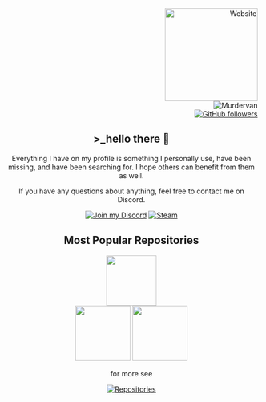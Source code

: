 <div align="right">
  <!-- Website Badge -->
  <a href="https://unit.link/murdervan">
    <img src="https://img.shields.io/badge/Website-unit.link/murdervan-blue?style=for-the-badge" alt="Website" width="185"/>
  </a>
  <br>

  <!-- GitHub Profile Badge -->
  <img align="right" src="https://komarev.com/ghpvc/?username=Murdervan" alt="Murdervan" />
  <br>

  <!-- GitHub Followers Badge -->
  <a href="https://github.com/Murdervan">
    <img src="https://img.shields.io/github/followers/Murdervan?label=Follow&style=social" alt="GitHub followers"/>
  </a>
</div>
<div align="center">

  ## >_hello there 👋

Everything I have on my profile is something I personally use, have been missing, and have been searching for. I hope others can benefit from them as well.

If you have any questions about anything, feel free to contact me on Discord.

[![Join my Discord](https://img.shields.io/badge/Join%20my%20Discord-%237289DA.svg?style=flat&logo=discord&logoColor=white)](https://discord.gg/9NdbUZc8j5)
[![Steam](https://img.shields.io/badge/-Steam-000?&logo=steam)](https://steamcommunity.com/id/Murdervan)

<div align="center">
  
   ## Most Popular Repositories
  
</div>

<a href="https://github.com/Murdervan/Flipper-zero-files" title="Flipper-zero-files">
  <img height="100" src="https://github-readme-stats.anuraghazra1.vercel.app/api/pin/?username=Murdervan&repo=Flipper-zero-files&theme=dark&bg_color=000000&title_color=ff7f00&icon_color=ff7f00&text_color=ff7f00">
</a>
<br> <!-- Dette sikrer, at næste boks kommer på en ny linje -->
<a align="left" href="https://murdervan.github.io/Server-botty-commands" title="Server-botty-commands">
  <img height="110" src="https://github-readme-stats.anuraghazra1.vercel.app/api/pin/?username=Murdervan&repo=Ms-office-2019-dansk&theme=dark&bg_color=000000&title_color=00FF00&icon_color=00FF00&text_color=00FF00"></a>
 <a align="right" href="https://github.com/Murdervan/Ms-office-2019-all-languages" title="Ms-office-2019-all-languages">
  <img height="110" src="https://github-readme-stats.anuraghazra1.vercel.app/api/pin/?username=Murdervan&repo=Ms-office-2019-all-languages&theme=dark&bg_color=000000&title_color=00FF00&icon_color=00FF00&text_color=00FF00">
</a>
<br> <!-- Dette sikrer, at næste boks kommer på en ny linje -->

for more see 

[![Repositories](https://img.shields.io/badge/Repositories-Murdervan-blue?style=for-the-badge&logo=github)](https://github.com/Murdervan?tab=repositories)
